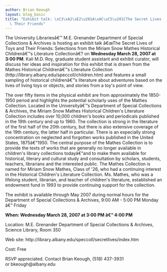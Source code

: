 ```yaml
---
author: Brian Keough
layout: blog_basic
title: "Exhibit talk: \xC3\xA2\xE2\u201A\xAC\xC5\u201CThe Secret Lives of Toys and\
  \ Their Friends"
---
```

<div class="entry-body">
<p>The University Librariesâ€™ M.E. Grenander Department of Special Collections &amp; Archives is hosting an exhibit talk â€œThe Secret Lives of Toys and Their Friends: Selections from the Miriam Snow Mathes Historical Childrenâ€™s Literature Collectionâ€? on <strong>Wednesday March 28, 2007 at 3:00 PM</strong>.  Kali M.D. Roy, graduate student assistant and exhibit curator, will discuss her ideas and inspiration for this exhibit that is drawn from the Mathes Historical Childrenâ€™s Literature Collection (http://library.albany.edu/speccoll/children.htm) and features a small sampling of historical childrenâ€™s literature about adventures based on the lives of living toys or objects, and stories from a toy's point of view. </p>
<p>The over fifty items in the physical exhibit are from approximately the 1850-1950 period and highlights the potential scholarly uses of the Mathes Collection. Located in the Universityâ€™s Department of Special Collections &amp; Archives, the Miriam Snow Mathes Historical Children's Literature Collection includes over 10,000 children's books and periodicals published in the 19th century and up to 1960.  The collection is strong in the literature of the first half of the 20th century, but there is also extensive coverage of the 19th century, the latter half in particular.  There is an especially strong concentration on neglected and forgotten works published in the United States, 1875â€“1950. The central purpose of the Mathes Collection is to provide the texts of works that are generally no longer available in children's library collections todayâ€“and to make them available for historical, literary and cultural study and consultation by scholars, students, teachers, librarians and the interested public. The Mathes Collection is named for Miriam Snow Mathes, Class of '26, who had a continuing interest in the Historical Children's Literature Collection. Ms. Mathes, who was a lifelong student, librarian, and teacher of children's literature, established an endowment fund in 1993 to provide continuing support for the collection.</p>
<p>The exhibit is available through May 2007 during normal hours for the Department of Special Collections &amp; Archives, 9:00 AM - 5:00 PM Monday â€“ Friday </p>
<p><strong>When: Wednesday March 28, 2007 at 3:00 PM â€“ 4:00 PM</strong></p>
<p>Location: M.E. Grenander Department of Special Collections &amp; Archives, Science Library, Room 350</p>
<p>Web site: http://library.albany.edu/speccoll/secretlives/index.htm</p>
<p>Cost: Free</p>
<p>RSVP appreciated. Contact Brian Keough, (518) 437-3931<br/>
or bkeough@albany.edu</p></div>